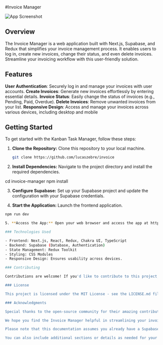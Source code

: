 #Invoice Manager

![App Screenshot](/public/assets/Kanban.jpg)

## Overview

The Invoice Manager is a web application built with Next.js, Supabase, and Redux that simplifies your invoice management process. It enables users to log in, create new invoices, change their status, and even delete invoices. Streamline your invoicing workflow with this user-friendly solution.

## Features

**User Authentication**: Securely log in and manage your invoices with user accounts.
**Create Invoices**: Generate new invoices effortlessly by entering essential details.
**Invoice Status**: Easily change the status of invoices (e.g., Pending, Paid, Overdue).
**Delete Invoices**: Remove unwanted invoices from your list.
**Responsive Design**: Access and manage your invoices across various devices, including desktop and mobile

## Getting Started

To get started with the Kanban Task Manager, follow these steps:

1. **Clone the Repository:** Clone this repository to your local machine.

   ```bash
   git clone https://github.com/lucaszebre/invoice
   
2.  **Install Dependencies:** Navigate to the project directory and install the required dependencies.


  cd invoice-manager
npm install

3. **Configure Supabase:** Set up your Supabase project and update the configuration with your Supabase credentials.

4. **Start the Application:** Launch the frontend application.

```bash
npm run dev

5. **Access the App:** Open your web browser and access the app at http://localhost:3000.

### Technologies Used

- Frontend: Next.js, React, Redux, Chakra UI, TypeScript
- Backend: Supabase (Database, Authentication)
- State Management: Redux Toolkit
- Styling: CSS Modules
- Responsive Design: Ensures usability across devices.

### Contributing

Contributions are welcome! If you'd like to contribute to this project, please follow our Contributing Guidelines.

### License

This project is licensed under the MIT License - see the LICENSE.md file for details.

### Acknowledgments

Special thanks to the open-source community for their amazing contributions and libraries. Your support makes projects like this possible.

We hope you find the Invoice Manager helpful in streamlining your invoicing process. Happy invoicing!

Please note that this documentation assumes you already have a Supabase project set up. If not, refer to the Supabase documentation for guidance on setting up your Supabase project.

You can also include additional sections or details as needed for your specific application.
